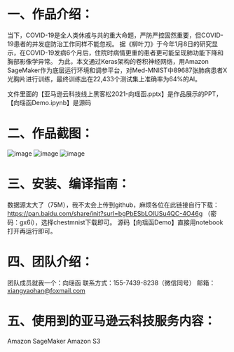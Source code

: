 # 一、作品介绍：

当下，COVID-19是全人类休戚与共的重大命题，严防严控固然重要，但COVID-19患者的并发症防治工作同样不能忽视。
据《柳叶刀》于今年1月8日的研究显示，在COVID-19发病6个月后，住院时病情更重的患者更可能呈现肺功能下降和胸部影像学异常。
为此，本文通过Keras架构的卷积神经网络，用Amazon SageMaker作为底层运行环境和调参平台，对Med-MNIST中89687张肺病患者X光胸片进行训练，最终训练出在22,433个测试集上准确率为64%的AI。

文件里面的【亚马逊云科技线上黑客松2021-向瑶函.pptx】是作品展示的PPT，【向瑶函Demo.ipynb】是源码

# 二、作品截图：

![image](https://user-images.githubusercontent.com/59185223/117802022-89f81c80-b287-11eb-91ee-83fba0da62e4.png)
![image](https://user-images.githubusercontent.com/59185223/117802040-8ebcd080-b287-11eb-90d3-cb5eddf0ac27.png)
![image](https://user-images.githubusercontent.com/59185223/117802052-91b7c100-b287-11eb-8cbd-ecb6ac0a8fcc.png)

# 三、安装、编译指南：

数据源太大了（75M），我不太会上传到github，麻烦各位在此链接自行下载：https://pan.baidu.com/share/init?surl=bgPbESbLOlUSu4QC-4O46g
（密码：gx6i），选择chestmnist下载即可。
源码【向瑶函Demo】直接用notebook打开再运行即可。

# 四、团队介绍：

团队成员就我一个：向瑶函
联系方式：155-7439-8238（微信同号）
邮箱：xiangyaohan@foxmail.com

# 五、使用到的亚马逊云科技服务内容：

Amazon SageMaker
Amazon S3
